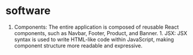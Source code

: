 # software
1. Components: The entire application is composed of reusable React components, such as Navbar, Footer, Product, and Banner. 1. JSX: JSX syntax is used to write HTML-like code within JavaScript, making component structure more readable and expressive. 

